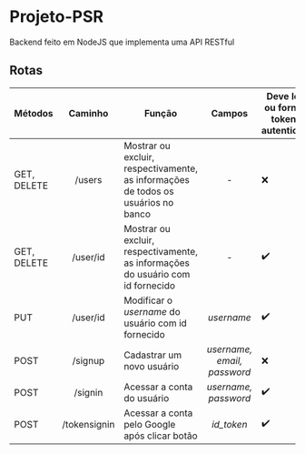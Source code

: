 # Projeto-PSR

Backend feito em NodeJS que implementa uma API RESTful
## Rotas
Métodos | Caminho | Função | Campos | Deve logar ou fornecer token de autenticação
----|:-----:|-----|:------:|---------
GET, DELETE | /users | Mostrar ou excluir, respectivamente, as informações de todos os usuários no banco | - | ❌
GET, DELETE| /user/id  | Mostrar ou excluir, respectivamente, as informações do usuário com id fornecido | - | ✔️
PUT | /user/id | Modificar o *username* do usuário com id fornecido | *username* |  ✔️
POST | /signup | Cadastrar um novo usuário |*username, email, password*  | ❌
POST | /signin | Acessar a conta do usuário | *username, password*  | ✔️
POST | /tokensignin | Acessar a conta pelo Google após clicar botão| *id_token* | ✔️
